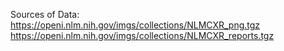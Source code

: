Sources of Data:
https://openi.nlm.nih.gov/imgs/collections/NLMCXR_png.tgz
https://openi.nlm.nih.gov/imgs/collections/NLMCXR_reports.tgz
